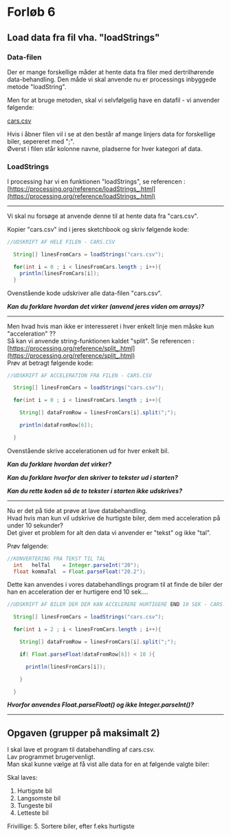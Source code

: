 # Forløb 6
## Load data fra fil vha. "loadStrings"

### Data-filen

Der er mange forskellige måder at hente data fra filer med dertrilhørende data-behandling.
Den måde vi skal anvende nu er processings inbyggede metode "loadString".   

Men for at bruge metoden, skal vi selvfølgelig have en datafil - vi anvender følgende:

[cars.csv](cars.csv)   

Hvis i åbner filen vil i se at den består af mange linjers data for forskellige biler, sepereret med ";".  
Øverst i filen står kolonne navne, pladserne for hver kategori af data.   

### LoadStrings

I processing har vi en funktionen "loadStrings", se referencen : [https://processing.org/reference/loadStrings_.html](https://processing.org/reference/loadStrings_.html)    

-----------

Vi skal nu forsøge at anvende denne til at hente data fra "cars.csv".   

Kopier "cars.csv" ind i jeres sketchbook og skriv følgende kode:

```java
//UDSKRIFT AF HELE FILEN - CARS.CSV

  String[] linesFromCars = loadStrings("cars.csv");

  for(int i = 0 ; i < linesFromCars.length ; i++){
    println(linesFromCars[i]);
  }

```

Ovenstående kode udskriver alle data-filen "cars.csv".

***Kan du forklare hvordan det virker (anvend jeres viden om arrays)?***

-----------------

Men hvad hvis man ikke er interesseret i hver enkelt linje men måske kun "acceleration" ??                     
Så kan vi anvende string-funktionen kaldet "split". Se referencen : [https://processing.org/reference/split_.html](https://processing.org/reference/split_.html)                     
Prøv at betragt følgende kode:             

```java
//UDSKRIFT AF ACCELERATION FRA FILEN - CARS.CSV

  String[] linesFromCars = loadStrings("cars.csv");

  for(int i = 0 ; i < linesFromCars.length ; i++){

    String[] dataFromRow = linesFromCars[i].split(";");

    println(dataFromRow[6]);

  }
```

Ovenstående skrive accelerationen ud for hver enkelt bil.

***Kan du forklare hvordan det virker?***

***Kan du forklare hvorfor den skriver to tekster ud i starten?***

***Kan du rette koden så de to tekster i starten ikke udskrives?***

------------

Nu er det på tide at prøve at lave databehandling.   
Hvad hvis man kun vil udskrive de hurtigste biler, dem med acceleration på under 10 sekunder?   
Det giver et problem for alt den data vi anvender er "tekst" og ikke "tal".

Prøv følgende:

```java
//KONVERTERING FRA TEKST TIL TAL
  int   helTal    = Integer.parseInt("20");
  float kommaTal  = Float.parseFloat("20.2");
```

Dette kan anvendes i vores databehandlings program til at finde de biler der han en acceleration der er hurtigere end 10 sek....  

```java
//UDSKRIFT AF BILER DER DER KAN ACCELERERE HURTIGERE END 10 SEK - CARS.CSV

  String[] linesFromCars = loadStrings("cars.csv");

  for(int i = 2 ; i < linesFromCars.length ; i++){

    String[] dataFromRow = linesFromCars[i].split(";");

    if( Float.parseFloat(dataFromRow[6]) < 10 ){

      println(linesFromCars[i]);

    }

  }
```

***Hvorfor anvendes Float.parseFloat() og ikke Integer.parseInt()?***

---------------

## Opgaven (grupper på maksimalt 2)

I skal lave et program til databehandling af cars.csv.    
Lav programmet brugervenligt.    
Man skal kunne vælge at få vist alle data for en at følgende valgte biler:

Skal laves:
1. Hurtigste bil
2. Langsomste bil
3. Tungeste bil 
4. Letteste bil

Frivillige:
5. Sortere biler, efter f.eks hurtigste    
